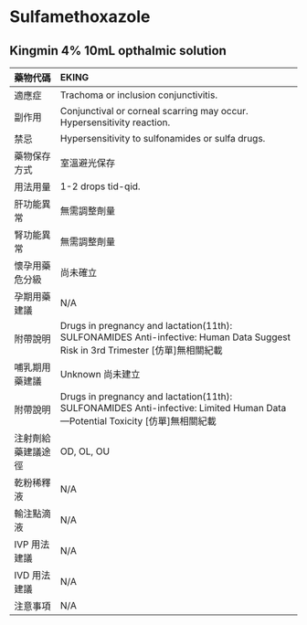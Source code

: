 # Sulfamethoxazole

## Kingmin 4% 10mL opthalmic solution

| 藥物代碼 | EKING |
| :--- | :--- |
| 適應症 | Trachoma or inclusion conjunctivitis. |
| 副作用 | Conjunctival or corneal scarring may occur. Hypersensitivity reaction. |
| 禁忌 | Hypersensitivity to sulfonamides or sulfa drugs. |
| 藥物保存方式 | 室溫避光保存 |
| 用法用量 | 1-2 drops tid-qid. |
| 肝功能異常 | 無需調整劑量 |
| 腎功能異常 | 無需調整劑量 |
| 懷孕用藥危分級 | 尚未確立 |
| 孕期用藥建議 | N/A |
| 附帶說明 | Drugs in pregnancy and lactation\(11th\): SULFONAMIDES Anti-infective: Human Data Suggest Risk in 3rd Trimester \[仿單\]無相關紀載 |
| 哺乳期用藥建議 | Unknown 尚未建立 |
| 附帶說明 | Drugs in pregnancy and lactation\(11th\): SULFONAMIDES Anti-infective: Limited Human Data—Potential Toxicity \[仿單\]無相關紀載 |
| 注射劑給藥建議途徑 | OD, OL, OU |
| 乾粉稀釋液 | N/A |
| 輸注點滴液 | N/A |
| IVP 用法建議 | N/A |
| IVD 用法建議 | N/A |
| 注意事項 | N/A |

